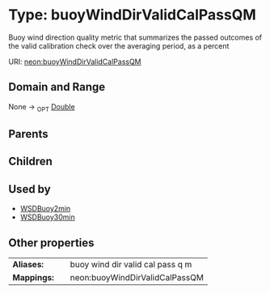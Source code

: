 
# Type: buoyWindDirValidCalPassQM


Buoy wind direction quality metric that summarizes the passed outcomes of the valid calibration check over the averaging period, as a percent

URI: [neon:buoyWindDirValidCalPassQM](https://data.neonscience.org/buoyWindDirValidCalPassQM)


## Domain and Range

None ->  <sub>OPT</sub> [Double](types/Double.md)

## Parents


## Children


## Used by

 * [WSDBuoy2min](WSDBuoy2min.md)
 * [WSDBuoy30min](WSDBuoy30min.md)

## Other properties

|  |  |  |
| --- | --- | --- |
| **Aliases:** | | buoy wind dir valid cal pass q m |
| **Mappings:** | | neon:buoyWindDirValidCalPassQM |

